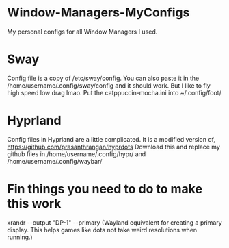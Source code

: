 # Window-Managers-MyConfigs
My personal configs for all Window Managers I used.

# Sway
Config file is a copy of /etc/sway/config.
You can also paste it in the /home/username/.config/sway/config and it should work. 
But I like to fly high speed low drag lmao.
Put the catppuccin-mocha.ini into ~/.config/foot/

# Hyprland
Config files in Hyprland are a little complicated. 
It is a modified version of,
<url>https://github.com/prasanthrangan/hyprdots</url>
Download this and replace my github files in /home/username/.config/hypr/ and /home/username/.config/waybar/

# Fin things you need to do to make this work

xrandr --output "DP-1" --primary (Wayland equivalent for creating a primary display. This helps games like dota not take weird resolutions when running.)
